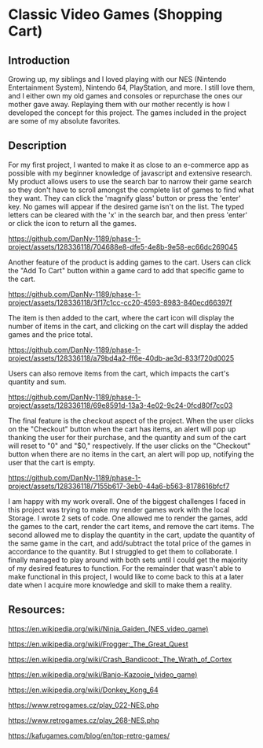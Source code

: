 # Classic Video Games (Shopping Cart)

## Introduction
Growing up, my siblings and I loved playing with our NES (Nintendo Entertainment System), Nintendo 64, PlayStation, and more. I still love them, and I either own my old games and consoles or repurchase the ones our mother gave away. Replaying them with our mother recently is how I developed the concept for this project. The games included in the project are some of my absolute favorites.

## Description
For my first project, I wanted to make it as close to an e-commerce app as possible with my beginner knowledge of javascript and extensive research. My product allows users to use the search bar to narrow their game search so they don't have to scroll amongst the complete list of games to find what they want. They can click the 'magnify glass' button or press the 'enter' key. No games will appear if the desired game isn't on the list. The typed letters can be cleared with the 'x' in the search bar, and then press 'enter' or click the icon to return all the games. 

https://github.com/DanNy-1189/phase-1-project/assets/128336118/704688e8-dfe5-4e8b-9e58-ec66dc269045

Another feature of the product is adding games to the cart. Users can click the "Add To Cart" button within a game card to add that specific game to the cart. 

https://github.com/DanNy-1189/phase-1-project/assets/128336118/3f17c1cc-cc20-4593-8983-840ecd66397f

The item is then added to the cart, where the cart icon will display the number of items in the cart, and clicking on the cart will display the added games and the price total. 

https://github.com/DanNy-1189/phase-1-project/assets/128336118/a79bd4a2-ff6e-40db-ae3d-833f720d0025

Users can also remove items from the cart, which impacts the cart's quantity and sum.

https://github.com/DanNy-1189/phase-1-project/assets/128336118/69e8591d-13a3-4e02-9c24-0fcd80f7cc03

The final feature is the checkout aspect of the project. When the user clicks on the "Checkout" button when the cart has items, an alert will pop up thanking the user for their purchase, and the quantity and sum of the cart will reset to "0" and "$0," respectively. If the user clicks on the "Checkout" button when there are no items in the cart, an alert will pop up, notifying the user that the cart is empty.

https://github.com/DanNy-1189/phase-1-project/assets/128336118/7155b617-3eb0-44a6-b563-8178616bfcf7

I am happy with my work overall. One of the biggest challenges I faced in this project was trying to make my render games work with the local Storage. I wrote 2 sets of code. One allowed me to render the games, add the games to the cart, render the cart items, and remove the cart items. The second allowed me to display the quantity in the cart, update the quantity of the same game in the cart, and add/subtract the total price of the games in accordance to the quantity. But I struggled to get them to collaborate. I finally managed to play around with both sets until I could get the majority of my desired features to function. For the remainder that wasn't able to make functional in this project, I would like to come back to this at a later date when I acquire more knowledge and skill to make them a reality. 

## Resources:
https://en.wikipedia.org/wiki/Ninja_Gaiden_(NES_video_game)

https://en.wikipedia.org/wiki/Frogger:_The_Great_Quest

https://en.wikipedia.org/wiki/Crash_Bandicoot:_The_Wrath_of_Cortex

https://en.wikipedia.org/wiki/Banjo-Kazooie_(video_game)

https://en.wikipedia.org/wiki/Donkey_Kong_64

https://www.retrogames.cz/play_022-NES.php

https://www.retrogames.cz/play_268-NES.php

https://kafugames.com/blog/en/top-retro-games/


